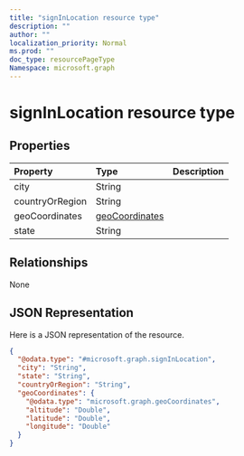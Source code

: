 ```yaml
---
title: "signInLocation resource type"
description: ""
author: ""
localization_priority: Normal
ms.prod: ""
doc_type: resourcePageType
Namespace: microsoft.graph
---
```



# signInLocation resource type



## Properties
|Property|Type|Description|
|:---|:---|:---|
|city|String||
|countryOrRegion|String||
|geoCoordinates|[geoCoordinates](../resources/geoCoordinates.md)||
|state|String||

## Relationships
None

## JSON Representation
Here is a JSON representation of the resource.
<!-- {
  "blockType": "resource",
  "@odata.type": "microsoft.graph.signInLocation"
}
-->
``` json
{
  "@odata.type": "#microsoft.graph.signInLocation",
  "city": "String",
  "state": "String",
  "countryOrRegion": "String",
  "geoCoordinates": {
    "@odata.type": "microsoft.graph.geoCoordinates",
    "altitude": "Double",
    "latitude": "Double",
    "longitude": "Double"
  }
}
```

